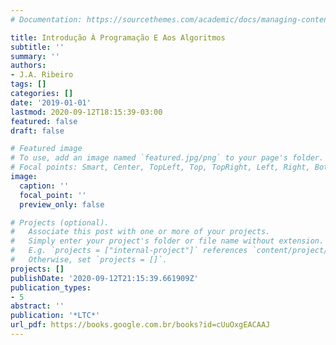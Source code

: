 ```yaml
---
# Documentation: https://sourcethemes.com/academic/docs/managing-content/

title: Introdução À Programação E Aos Algoritmos
subtitle: ''
summary: ''
authors:
- J.A. Ribeiro
tags: []
categories: []
date: '2019-01-01'
lastmod: 2020-09-12T18:15:39-03:00
featured: false
draft: false

# Featured image
# To use, add an image named `featured.jpg/png` to your page's folder.
# Focal points: Smart, Center, TopLeft, Top, TopRight, Left, Right, BottomLeft, Bottom, BottomRight.
image:
  caption: ''
  focal_point: ''
  preview_only: false

# Projects (optional).
#   Associate this post with one or more of your projects.
#   Simply enter your project's folder or file name without extension.
#   E.g. `projects = ["internal-project"]` references `content/project/deep-learning/index.md`.
#   Otherwise, set `projects = []`.
projects: []
publishDate: '2020-09-12T21:15:39.661909Z'
publication_types:
- 5
abstract: ''
publication: '*LTC*'
url_pdf: https://books.google.com.br/books?id=cUuOxgEACAAJ
---
```

